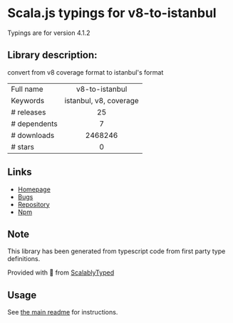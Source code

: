 
# Scala.js typings for v8-to-istanbul

Typings are for version 4.1.2

## Library description:
convert from v8 coverage format to istanbul's format

|                    |                 |
| ------------------ | :-------------: |
| Full name          | v8-to-istanbul |
| Keywords           | istanbul, v8, coverage |
| # releases         | 25 |
| # dependents       | 7 |
| # downloads        | 2468246 |
| # stars            | 0 |

## Links
- [Homepage](https://github.com/istanbuljs/v8-to-istanbul#readme)
- [Bugs](https://github.com/istanbuljs/v8-to-istanbul/issues)
- [Repository](https://github.com/istanbuljs/v8-to-istanbul)
- [Npm](https://www.npmjs.com/package/v8-to-istanbul)
    


## Note
This library has been generated from typescript code from first party type definitions.

Provided with :purple_heart: from [ScalablyTyped](https://github.com/oyvindberg/ScalablyTyped)

## Usage
See [the main readme](../../readme.md) for instructions.


